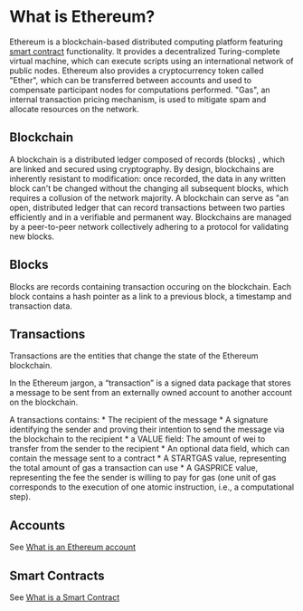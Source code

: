 What is Ethereum?
=================

Ethereum is a blockchain-based distributed computing platform featuring
[smart contract](/docs/Ethereum-glossary-for-newbies/smart-contracts.md)
functionality. It provides a decentralized Turing-complete virtual
machine, which can execute scripts using an international network of
public nodes. Ethereum also provides a cryptocurrency token called
"Ether", which can be transferred between accounts and used to
compensate participant nodes for computations performed. "Gas", an
internal transaction pricing mechanism, is used to mitigate spam and
allocate resources on the network.

Blockchain
----------

A blockchain is a distributed ledger composed of records (blocks) ,
which are linked and secured using cryptography. By design, blockchains
are inherently resistant to modification: once recorded, the data in any
written block can't be changed without the changing all subsequent
blocks, which requires a collusion of the network majority. A blockchain
can serve as "an open, distributed ledger that can record transactions
between two parties efficiently and in a verifiable and permanent way.
Blockchains are managed by a peer-to-peer network collectively adhering
to a protocol for validating new blocks.

Blocks
------

Blocks are records containing transaction occuring on the blockchain.
Each block contains a hash pointer as a link to a previous block, a
timestamp and transaction data.

Transactions
------------

Transactions are the entities that change the state of the Ethereum
blockchain.

In the Ethereum jargon, a “transaction” is a signed data package that
stores a message to be sent from an externally owned account to another
account on the blockchain.

A transactions contains: \* The recipient of the message \* A signature
identifying the sender and proving their intention to send the message
via the blockchain to the recipient \* a VALUE field: The amount of wei
to transfer from the sender to the recipient \* An optional data field,
which can contain the message sent to a contract \* A STARTGAS value,
representing the total amount of gas a transaction can use \* A GASPRICE
value, representing the fee the sender is willing to pay for gas (one
unit of gas corresponds to the execution of one atomic instruction,
i.e., a computational step).

Accounts
--------

See [What is an Ethereum
account](/docs/Ethereum-glossary-for-newbies/account.md)

Smart Contracts
---------------

See [What is a Smart
Contract](/docs/Ethereum-glossary-for-newbies/smart-contracts.md)
